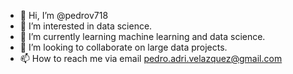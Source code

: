 - 👋 Hi, I’m @pedrov718
- 👀 I’m interested in data science.  
- 🌱 I’m currently learning machine learning and data science. 
- 💞️ I’m looking to collaborate on large data projects. 
- 📫 How to reach me via email pedro.adri.velazquez@gmail.com

<!---
pedrov718/pedrov718 is a ✨ special ✨ repository because its `README.md` (this file) appears on your GitHub profile.
You can click the Preview link to take a look at your changes.
--->
